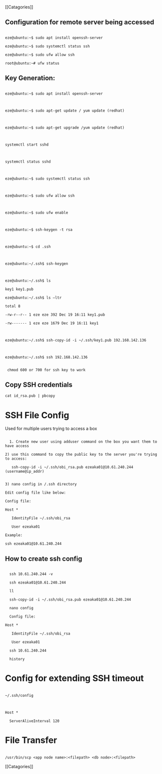 [[Catagories]] 

## Configuration for remote server being accessed

~~~~

eze@ubuntu:~$ sudo apt install openssh-server

eze@ubuntu:~$ sudo systemctl status ssh

eze@ubuntu:~$ sudo ufw allow ssh

root@ubuntu:~# ufw status

~~~~

## Key Generation:

~~~~

eze@ubuntu:~$ sudo apt install openssh-server

  

eze@ubuntu:~$ sudo apt-get update / yum update (redhat)

  

eze@ubuntu:~$ sudo apt-get upgrade /yum update (redhat)

  

systemctl start sshd  

  

systemctl status sshd

  

eze@ubuntu:~$ sudo systemctl status ssh

  

eze@ubuntu:~$ sudo ufw allow ssh

  

eze@ubuntu:~$ sudo ufw enable

  

eze@ubuntu:~$ ssh-keygen -t rsa

  

eze@ubuntu:~$ cd .ssh

  

eze@ubuntu:~/.ssh$ ssh-keygen

  

eze@ubuntu:~/.ssh$ ls

key1 key1.pub

eze@ubuntu:~/.ssh$ ls –ltr

total 8

-rw-r--r-- 1 eze eze 392 Dec 19 16:11 key1.pub

-rw------- 1 eze eze 1679 Dec 19 16:11 key1

  

eze@ubuntu:~/.ssh$ ssh-copy-id -i ~/.ssh/key1.pub 192.168.142.136

  

eze@ubuntu:~/.ssh$ ssh 192.168.142.136

~~~~

  

~~~~  

 chmod 600 or 700 for ssh key to work

~~~~

  

## Copy SSH credentials

~~~~
cat id_rsa.pub | pbcopy

~~~~  
  

# SSH File Config

  Used for multiple users trying to access a box

~~~~

  1. Create new user using adduser command on the box you want them to have access

~~~~


~~~~
2) use this command to copy the public key to the server you're trying to access:  

   ssh-copy-id -i ~/.ssh/obi_rsa.pub ezeaka01@10.61.240.244 (username@ip_addr)

~~~~

  
~~~~

3) nano config in /.ssh directory

Edit config file like below:

Config file:

Host *

   IdentityFile ~/.ssh/obi_rsa

   User ezeaka01

Example:

ssh ezeaka01@10.61.240.244

~~~~

## How to create ssh config

~~~~

  ssh 10.61.240.244 -v

  ssh ezeaka01@10.61.240.244

  ll

  ssh-copy-id -i ~/.ssh/obi_rsa.pub ezeaka01@10.61.240.244  

  nano config

  Config file:

Host *

   IdentityFile ~/.ssh/obi_rsa

   User ezeaka01

  ssh 10.61.240.244

  history

~~~~

  

# Config for extending SSH timeout

  

~~~~

~/.ssh/config

  

Host *

  ServerAliveInterval 120

~~~~

  

# File Transfer

  

~~~~

/usr/bin/scp <app node name>:<filepath> <db node>:<filepath>

~~~~

[[Catagories]] 